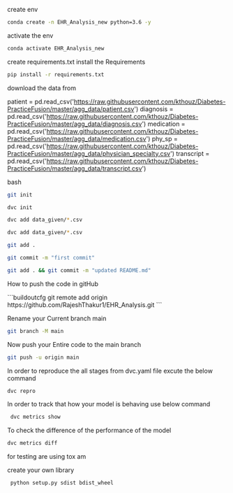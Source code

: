 create env
```bash
conda create -n EHR_Analysis_new python=3.6 -y
```
activate the env
```bash
conda activate EHR_Analysis_new
```
create requirements.txt
install the Requirements
```bash
pip install -r requirements.txt
```
download the data from 

patient = pd.read_csv('https://raw.githubusercontent.com/kthouz/Diabetes-PracticeFusion/master/agg_data/patient.csv')
diagnosis = pd.read_csv('https://raw.githubusercontent.com/kthouz/Diabetes-PracticeFusion/master/agg_data/diagnosis.csv')
medication = pd.read_csv('https://raw.githubusercontent.com/kthouz/Diabetes-PracticeFusion/master/agg_data/medication.csv')
phy_sp = pd.read_csv('https://raw.githubusercontent.com/kthouz/Diabetes-PracticeFusion/master/agg_data/physician_specialty.csv')
transcript = pd.read_csv('https://raw.githubusercontent.com/kthouz/Diabetes-PracticeFusion/master/agg_data/transcript.csv')

bash

```bash
git init
```
```bash
dvc init
```

```bash
dvc add data_given/*.csv
```
```bash
dvc add data_given/*.csv
```
```bash
git add .
```
```bash
git commit -m "first commit"
```
```bash
git add . && git commit -m "updated README.md"
```
<p> How to push the code in gitHub</p>
```buildoutcfg
git remote add origin https://github.com/RajeshThakur1/EHR_Analysis.git
```
<p> Rename your Current branch main</p>

```bash
git branch -M main
```
<p> Now push your Entire code to the main branch</p>

```bash
git push -u origin main
```

<p>In order to reproduce the all stages from dvc.yaml file excute the below command</p>

```bash
dvc repro
```
<p> In order to track that how your model is behaving use below command</p>

```bash
 dvc metrics show
```

<p>To check the difference of the performance of the model</p>

```bash
dvc metrics diff
```
<p> for testing are using tox am</p>

<p>create your own library</p>

```bash
 python setup.py sdist bdist_wheel
```
